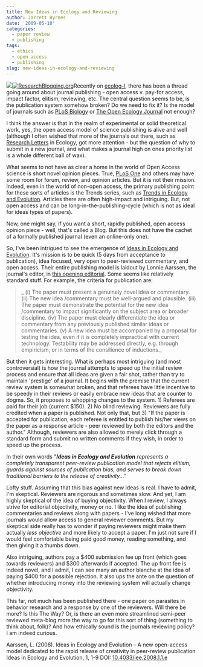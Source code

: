 ```yaml
---
title: New Ideas in Ecology and Reviewing
author: Jarrett Byrnes
date: '2009-05-10'
categories:
  - paper review
  - publishing
tags:
  - ethics
  - open access
  - publishing
slug: new-ideas-in-ecology-and-reviewing
---
```


[![](http://www.imachordata.com/wp-content/uploads/2009/05/iee.png)](http://library.queensu.ca/ojs/index.php/IEE/)[![ResearchBlogging.org](http://www.researchblogging.org/public/citation_icons/rb2_large_gray.png)](http://www.researchblogging.org)Recently on [ecolog-l](https://listserv.umd.edu/archives/ecolog-l.html), there has been a thread going around about journal publishing - open access v. pay-for access, impact factor, elitism, reviewing, etc.  The central question seems to be, is the publication system somehow broken?  Do we need to fix it?  Is the model of journals such as [PLoS Biology](http://plosbiology.org/) or [The Open Ecology Journal](http://www.bentham.org/open/toecolj/) not enough?

I think the answer is that in the realm of experimental or solid theoretical work, yes, the open access model of science publishing is alive and well (although I often wished that more of the journals out there, such as [Research Letters](http://www.hindawi.com/journals/rleco/) in Ecology, got more attention - but the question of why to submit in a new journal, and what makes a journal high on ones priority list is a whole different ball of wax).

What seems to not have as clear a home in the world of Open Access science is short novel opinion pieces.  True, [PLoS One](http://plosone.org/) and others may have some room for forum, review, and opinion articles.  But it is not their mission.  Indeed, even in the world of non-open access, the primary publishing point for these sorts of articles is the Trends series, such as [Trends in Ecology and Evolution](http://www.trends.com/tree/default.htm).  Articles there are often high-impact and intriguing.  But, not open access and can be long-in-the-publishing-cycle (which is not as ideal for ideas types of papers).

Now, one might say, if you want a short, rapidly published, open access opinion piece - well, that's called a Blog.  But this does not have the cachet of a formally published journal (even an online-only one).

So, I've been intrigued to see the emergence of [Ideas in Ecology and Evolution](http://library.queensu.ca/ojs/index.php/IEE/).  It's mission is to be quick (5 days from acceptance to publication), idea focused, very open to peer-reviewed commentary, and open access.  Their entire publishing model is laidout by Lonnie Aarssen, the journal's editor, in [this opening editorial](http://library.queensu.ca/ojs/index.php/IEE/article/view/1949/2054).  Some seems like relatively standard stuff.  For example, the criteria for publication are:

<blockquote>_
(i) The paper must present a genuinely novel idea or commentary.
(ii) The new idea /commentary must be well-argued and plausible.
(iii) The paper must demonstrate the potential for the new idea /commentary to impact significantly on the subject area or broader discipline.
(iv) The paper must clearly differentiate the idea or commentary from any previously published similar ideas or commentaries.
(v) A new idea must be accompanied by a proposal for testing the idea, even if it is completely impractical with current technology. Testability may be addressed directly, e.g. through empiricism, or in terms of the consilience of inductions._</blockquote>

But then it gets interesting.  What is perhaps most intriguing (and most controversial) is how the journal attempts to speed up the initial review process and ensure that all ideas are given a fair shot, rather than try to maintain 'prestige' of a journal.  It begins with the premise that the current review system is somewhat broken, and that referees have little incentive to be speedy in their reviews or easily embrace new ideas that are counter to dogma.  So, it proposes to whopping changes to the system.  1) Referees are paid for their job (current $150).  2) No blind reviewing.  Reviewers are fully credited when a paper is published.  Not only that, but   3) "If the paper is accepted for publication, each referee is entitled to publish his/her views on the paper as a response article - peer reviewed by both the editors and the author."  Although, reviewers are also allowed to merely click through a standard form and submit no written comments if they wish, in order to speed up the process.

In their own words "_**Ideas in Ecology and Evolution** represents a completely transparent peer-review publication model that rejects elitism, guards against sources of publication bias, and serves to break down traditional barriers to the release of creativity..._"

Lofty stuff.  Assuming that this bias against new ideas is real.  I have to admit, I'm skeptical.  Reviewers are rigorous and sometimes slow.  And yet, I am highly skeptical of the idea of buying objectivity.  When I review, I always strive for editorial objectivity, money or no.  I like the idea of publishing commentaries and reviews along with papers - I've long wished that more journals would allow access to general reviewer comments.  But my skeptical side really has to wonder if paying reviewers might make them actually _less objective_ and more likely to accept a paper.  I'm just not sure if I would feel comfortable being paid good money, reading something, and then giving it a thumbs down.

Also intriguing, authors pay a $400 submission fee up front (which goes towards reviewers) and $300 afterwards if accepted.  The up front fee is indeed novel, and I admit, I can see many an author blanche at the idea of paying $400 for a possible rejection.  It also ups the ante on the question of whether introducing money into the reviewing system will actually change objectivity.

This far, not much has been published there - one paper on parasites in behavior research and a response by one of the reviewers.  Will there be more?  Is this The Way?  Or, is there an even more streamlined semi-peer reviewed meta-blog more the way to go for this sort of thing (something to think about, folk)?  And how ethically sound is the journals reviewing policy?  I am indeed curious.

Aarssen, L. (2008). Ideas in Ecology and Evolution – A new open-access model dedicated to the rapid release of creativity in peer-review publication Ideas in Ecology and Evolution, 1, 1-9 DOI: [10.4033/iee.2008.1.1.e](http://dx.doi.org/10.4033/iee.2008.1.1.e)
